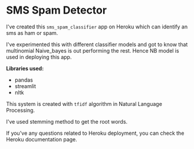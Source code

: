 
# SMS Spam Detector

I've created this `sms_spam_classifier` app on Heroku which can identify an sms as ham or spam.

I've experimented this with different classifier models and got to know that multinomial Naive_bayes is out performing the rest. Hence NB model is used in deploying this app.

**Libraries used:**
- pandas
- streamlit
- nltk

This system is created with `tfidf` algorithm in Natural Language Processing.

I've used stemming method to get the root words.

If you've any questions related to Heroku deployment, you can check the Heroku documentation page.

